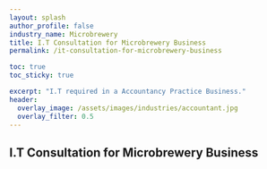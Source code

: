```yaml
---
layout: splash 
author_profile: false 
industry_name: Microbrewery
title: I.T Consultation for Microbrewery Business
permalink: /it-consultation-for-microbrewery-business

toc: true
toc_sticky: true

excerpt: "I.T required in a Accountancy Practice Business."
header:
  overlay_image: /assets/images/industries/accountant.jpg
  overlay_filter: 0.5 
---
```


## I.T Consultation for Microbrewery Business